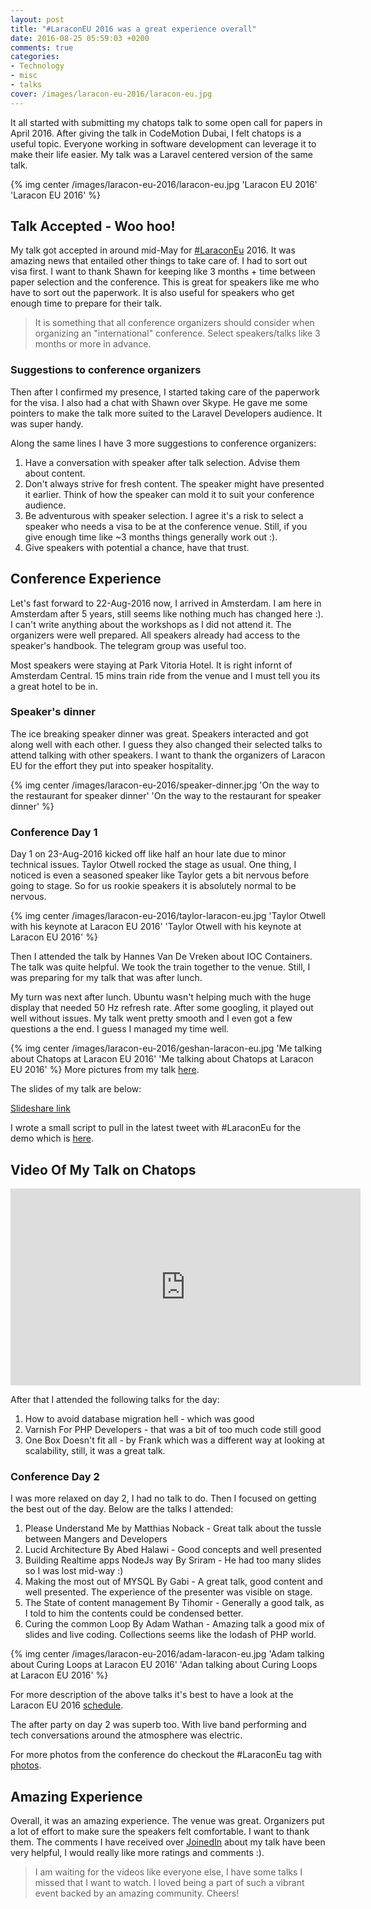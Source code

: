 ```yaml
---
layout: post
title: "#LaraconEU 2016 was a great experience overall"
date: 2016-08-25 05:59:03 +0200
comments: true
categories:
- Technology
- misc
- talks
cover: /images/laracon-eu-2016/laracon-eu.jpg
---
```


It all started with submitting my chatops talk to some open call for papers in April 2016. After giving the talk in CodeMotion Dubai, I felt chatops is a useful topic. Everyone working in software development can leverage it to make their life easier. My talk was a Laravel centered version of the same talk.

{% img center /images/laracon-eu-2016/laracon-eu.jpg 'Laracon EU 2016' 'Laracon EU 2016' %}

<!-- more -->

## Talk Accepted - Woo hoo!

My talk got accepted in around mid-May for [#LaraconEu](https://twitter.com/search?q=%23LaraconEU&src=tyah) 2016. It was amazing news that entailed other things to take care of. I had to sort out visa first. I want to thank Shawn for keeping like 3 months + time between paper selection and the conference. This is great for speakers like me who have to sort out the paperwork. It is also useful for speakers who get enough time to prepare for their talk.

> It is something that all conference organizers should  consider when organizing an "international" conference. Select speakers/talks like 3 months or more in advance.

### Suggestions to conference organizers

Then after I confirmed my presence, I started taking care of the paperwork for the visa. I also had a chat with Shawn over Skype. He gave me some pointers to make the talk more suited to the Laravel Developers audience. It was super handy.

Along the same lines I have 3 more suggestions to conference organizers:

1. Have a conversation with speaker after talk selection. Advise them about content.
1. Don't always strive for fresh content. The speaker might have presented it earlier. Think of how the speaker can mold it to suit your conference audience.
1. Be adventurous with speaker selection. I agree it's a risk to select a speaker who needs a visa to be at the conference venue. Still, if you give enough time like ~3 months things generally work out :).
1. Give speakers with potential a chance, have that trust.

## Conference Experience

Let's fast forward to 22-Aug-2016 now, I arrived in Amsterdam. I am here in Amsterdam after 5 years, still seems like nothing much has changed here :). I can't write anything about the workshops as I did not attend it. The organizers were well prepared. All speakers already had access to the speaker's handbook. The telegram group was useful too.

Most speakers were staying at Park Vitoria Hotel. It is right infornt of Amsterdam Central. 15 mins train ride from the venue and I must tell you its a great hotel to be in.

### Speaker's dinner

The ice breaking speaker dinner was great. Speakers interacted and got along well with each other. I guess they also changed their selected talks to attend talking with other speakers. I want to thank the organizers of Laracon EU for the effort they put into speaker hospitality.

{% img center /images/laracon-eu-2016/speaker-dinner.jpg 'On the way to the restaurant for speaker dinner' 'On the way to the restaurant for speaker dinner' %}

### Conference Day 1

Day 1 on 23-Aug-2016 kicked off like half an hour late due to minor technical issues. Taylor Otwell rocked the stage as usual. One thing, I noticed is even a seasoned speaker like Taylor gets a bit nervous before going to stage. So for us rookie speakers it is absolutely  normal to be nervous.

{% img center /images/laracon-eu-2016/taylor-laracon-eu.jpg 'Taylor Otwell with his keynote at Laracon EU 2016' 'Taylor Otwell with his keynote at Laracon EU 2016' %}

Then I attended the talk by Hannes Van De Vreken about IOC Containers. The talk was quite helpful. We took the train together to the venue. Still, I was preparing for my talk that was after lunch.

My turn was next after lunch. Ubuntu wasn't helping much with the huge display that needed 50 Hz refresh rate. After some googling, it played out well without issues.  My talk went pretty smooth and I even got a few questions a the end. I guess I managed my time well.

{% img center /images/laracon-eu-2016/geshan-laracon-eu.jpg 'Me talking about Chatops at Laracon EU 2016' 'Me talking about Chatops at Laracon EU 2016' %}
More pictures from my talk [here](https://www.facebook.com/media/set/?set=a.10154031202522979.1073741829.625427978&type=1&l=48cf6b4aa3).

The slides of my talk are below:

<script async class="speakerdeck-embed" data-id="9df0de20135d458ca8bd818176afbdca" data-ratio="1.77777777777778" src="//speakerdeck.com/assets/embed.js"></script>

[Slideshare link](http://bit.ly/chatops-slides-leu)

I wrote a small script to pull in the latest tweet with #LaraconEu for the demo which is [here](https://github.com/geshan/larabot-hubot).

## Video Of My Talk on Chatops

<iframe width="560" height="315" src="https://www.youtube.com/embed/SZ3UfwBACIo" frameborder="0" allowfullscreen></iframe>

After that I attended the following talks for the day:

1. How to avoid database migration hell - which was good
1. Varnish For PHP Developers - that was a bit of too much code still good
1. One Box Doesn't fit all - by Frank which was a different way at looking at scalability, still, it was a great talk.


### Conference Day 2

I was more relaxed on day 2, I had no talk to do. Then I focused on getting the best out of the day. Below are the talks I attended:

1. Please Understand Me by Matthias Noback - Great talk about the tussle between Mangers and Developers
1. Lucid Architecture By Abed Halawi - Good concepts and well presented
1. Building Realtime apps NodeJs way By Sriram - He had too many slides so I was lost mid-way :)
1. Making the most out of MYSQL By Gabi - A great talk, good content and well presented. The experience of the presenter was visible on stage.
1. The State of content management By Tihomir - Generally a good talk, as I told to him the contents could be condensed better.
1. Curing the common Loop By Adam Wathan - Amazing talk a good mix of slides and live coding. Collections seems like the lodash of PHP world.

{% img center /images/laracon-eu-2016/adam-laracon-eu.jpg 'Adam talking about Curing Loops at Laracon EU 2016' 'Adan talking about Curing Loops at Laracon EU 2016' %}

For more description of the above talks it's best to have a look at the Laracon EU 2016 [schedule](http://laracon.eu/2016/schedule).

The after party on day 2 was superb too. With live band performing and tech conversations around the atmosphere was electric.

For more photos from the conference do checkout the #LaraconEu tag with [photos](https://twitter.com/search?f=images&vertical=default&q=%23LaraconEU&src=tyah).

## Amazing Experience

Overall, it was an amazing experience. The venue was great. Organizers put a lot of effort to make sure the speakers felt comfortable. I
want to thank them. The comments I have received over [JoinedIn](https://joind.in/talk/9999a) about my talk have been very helpful, I would really like
more ratings and comments :).

> I am waiting for the videos like everyone else, I have some talks I missed that I want to watch. I loved being a part of such a vibrant event backed by
an amazing community. Cheers!
